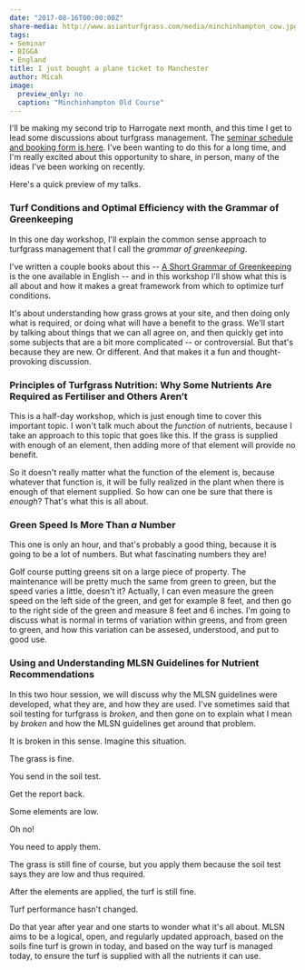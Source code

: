 ```yaml
---
date: "2017-08-16T00:00:00Z"
share-media: http://www.asianturfgrass.com/media/minchinhampton_cow.jpg
tags:
- Seminar
- BIGGA
- England
title: I just bought a plane ticket to Manchester
author: Micah
image:
  preview_only: no
  caption: "Minchinhampton Old Course"
---
```


I'll be making my second trip to Harrogate next month, and this time I get to lead some discussions about turfgrass management. The [seminar schedule and booking form is here](http://www.btme.org.uk/education/seminars/). I've been wanting to do this for a long time, and I'm really excited about this opportunity to share, in person, many of the ideas I've been working on recently.

Here's a quick preview of my talks. 

### Turf Conditions and Optimal Efficiency with the Grammar of Greenkeeping

In this one day workshop, I'll explain the common sense approach to turfgrass management that I call the *grammar of greenkeeping*. 

I've written a couple books about this -- [A Short Grammar of Greenkeeping](https://leanpub.com/short_grammar_of_greenkeeping) is the one available in English -- and in this workshop I'll show what this is all about and how it makes a great framework from which to optimize turf conditions.

It's about understanding how grass grows at your site, and then doing only what is required, or doing what will have a benefit to the grass. We'll start by talking about things that we can all agree on, and then quickly get into some subjects that are a bit more complicated -- or controversial. But that's because they are new. Or different. And that makes it a fun and thought-provoking discussion.

### Principles of Turfgrass Nutrition: Why Some Nutrients Are Required as Fertiliser and Others Aren’t

This is a half-day workshop, which is just enough time to cover this important topic. I won't talk much about the *function* of nutrients, because I take an approach to this topic that goes like this. If the grass is supplied with enough of an element, then adding more of that element will provide no benefit. 

So it doesn't really matter what the function of the element is, because whatever that function is, it will be fully realized in the plant when there is enough of that element supplied. So how can one be sure that there is *enough*? That's what this is all about.

### Green Speed Is More Than *a* Number

This one is only an hour, and that's probably a good thing, because it is going to be a lot of numbers. But what fascinating numbers they are! 

Golf course putting greens sit on a large piece of property. The maintenance will be pretty much the same from green to green, but the speed varies a little, doesn't it? Actually, I can even measure the green speed on the left side of the green, and get for example 8 feet, and then go to the right side of the green and measure 8 feet and 6 inches. I'm going to discuss what is normal in terms of variation within greens, and from green to green, and how this variation can be assesed, understood, and put to good use.

### Using and Understanding MLSN Guidelines for Nutrient Recommendations

In this two hour session, we will discuss why the MLSN guidelines were developed, what they are, and how they are used. I've sometimes said that soil testing for turfgrass is *broken*, and then gone on to explain what I mean by *broken* and how the MLSN guidelines get around that problem.

It is broken in this sense. Imagine this situation. 

The grass is fine. 

You send in the soil test. 

Get the report back. 

Some elements are low. 

Oh no! 

You need to apply them. 

The grass is still fine of course, but you apply them because the soil test says they are low and thus required. 

After the elements are applied, the turf is still fine. 

Turf performance hasn't changed. 

Do that year after year and one starts to wonder what it's all about. MLSN aims to be a logical, open, and regularly updated approach, based on the soils fine turf is grown in today, and based on the way turf is managed today, to ensure the turf is supplied with all the nutrients it can use. 
